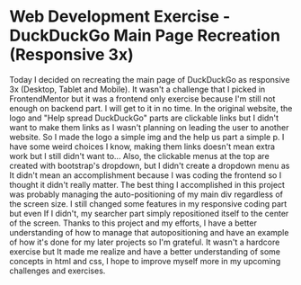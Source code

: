 # Web Development Exercise - DuckDuckGo Main Page Recreation (Responsive 3x)
Today I decided on recreating the main page of DuckDuckGo as responsive 3x (Desktop, Tablet and Mobile). It wasn't a challenge that I picked in FrontendMentor but it was a frontend only exercise because I'm still not enough on backend part. I will get to it in no time. 
In the original website, the logo and "Help spread DuckDuckGo" parts are clickable links but I didn't want to make them links as I wasn't planning on leading the user to another website. So I made the logo a simple img and the help us part a simple p. I have some weird choices I know, making them links doesn't mean extra work but I still didn't want to... Also, the clickable menus at the top are created with bootstrap's dropdown, but I didn't create a dropdown menu as It didn't mean an accomplishment because I was coding the frontend so I thought it didn't really matter. 
The best thing I accomplished in this project was probably managing the auto-positioning of my main div regardless of the screen size. I still changed some features in my responsive coding part but even If I didn't, my searcher part simply repositioned itself to the center of the screen. Thanks to this project and my efforts, I have a better understanding of how to manage that autopositioning and have an example of how it's done for my later projects so I'm grateful.
It wasn't a hardcore exercise but It made me realize and have a better understanding of some concepts in html and css, I hope to improve myself more in my upcoming challenges and exercises.
